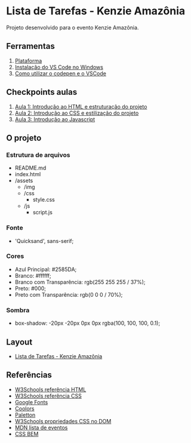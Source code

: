 # Lista de Tarefas - Kenzie Amazônia

Projeto desenvolvido para o evento Kenzie Amazônia.

## Ferramentas

1. [Plataforma](https://participe-amazonia.kenzie.com.br/desafios)
2. [Instalação do VS Code no Windows](https://kenzie.com.br/blog/instalacao-vs-code-windows/)
3. [Como utilizar o codepen e o VSCode](https://kenzie-academy-brasil.github.io/ferramentas/)

## Checkpoints aulas

1. [Aula 1: Introdução ao HTML e estruturação do projeto](https://kenzieacademybr.notion.site/Checkpoint-7e3482456328407ba7c3ba73e511d86e)
2. [Aula 2: Introdução ao CSS e estilização do projeto](https://kenzieacademybr.notion.site/Checkpoint-d204c8f2f3724c24bcc8f4e67f952117)
3. [Aula 3: Introdução ao Javascript](https://kenzieacademybr.notion.site/Checkpoint-ee21fc3ea6804c8a896a4d256c76a41f)

## O projeto

### Estrutura de arquivos

- README.md
- index.html
- /assets
  - /img
  - /css
    - style.css
  - /js
    - script.js

### Fonte

- 'Quicksand', sans-serif;

### Cores

- Azul Principal: #2585DA;
- Branco: #ffffff;
- Branco com Transparência: rgb(255 255 255 / 37%);
- Preto: #000;
- Preto com Transparência: rgb(0 0 0 / 70%);

### Sombra

- box-shadow: -20px -20px 0px 0px rgba(100, 100, 100, 0.1);

## Layout

- [Lista de Tarefas - Kenzie Amazônia](./assets/img/layout.png)

## Referências

- [W3Schools referência HTML](https://www.w3schools.com/tags/default.asp)
- [W3Schools referência CSS](https://www.w3schools.com/cssref/default.asp)
- [Google Fonts](https://fonts.google.com/)
- [Coolors](https://coolors.co/palettes/trending)
- [Paletton](https://paletton.com/)
- [W3Schools propriedades CSS no DOM](https://www.w3schools.com/jsref/dom_obj_style.asp)
- [MDN lista de eventos](https://developer.mozilla.org/en-US/docs/Web/Events)
- [CSS BEM](https://desenvolvimentoparaweb.com/css/bem/)